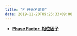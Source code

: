 ```yaml
---
title: "P 开头名词表"
date: 2019-11-20T09:25:33+09:00
---
```


- [**Phase Factor**: **相位因子**](phase_factor)